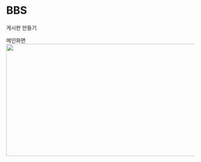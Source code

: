 # BBS
게시판 만들기 


메인화면
<img src="https://user-images.githubusercontent.com/54517519/153999100-688903f2-4b2e-43a8-bc20-d6beee09775e.png" width="700" height="300">
